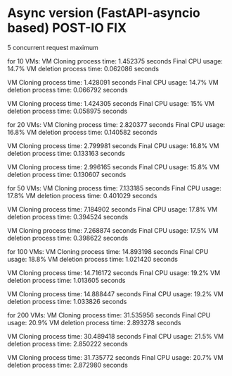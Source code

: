 # Async version (FastAPI-asyncio based) POST-IO FIX
5 concurrent request maximum

for 10 VMs:
VM Cloning process time: 1.452375 seconds
Final CPU usage: 14.7%
VM deletion process time: 0.062086 seconds

VM Cloning process time: 1.428091 seconds
Final CPU usage: 14.7%
VM deletion process time: 0.066792 seconds

VM Cloning process time: 1.424305 seconds
Final CPU usage: 15%
VM deletion process time: 0.058975 seconds



for 20 VMs:
VM Cloning process time: 2.820377 seconds
Final CPU usage: 16.8%
VM deletion process time: 0.140582 seconds

VM Cloning process time: 2.799981 seconds
Final CPU usage: 16.8%
VM deletion process time: 0.133163 seconds

VM Cloning process time: 2.996165 seconds
Final CPU usage: 15.8%
VM deletion process time: 0.130607 seconds



for 50 VMs:
VM Cloning process time: 7.133185 seconds
Final CPU usage: 17.8%
VM deletion process time: 0.401029 seconds

VM Cloning process time: 7.184902 seconds
Final CPU usage: 17.8%
VM deletion process time: 0.394524 seconds

VM Cloning process time: 7.268874 seconds
Final CPU usage: 17.5%
VM deletion process time: 0.398622 seconds



for 100 VMs:
VM Cloning process time: 14.893198 seconds
Final CPU usage: 18.8% 
VM deletion process time: 1.021420 seconds

VM Cloning process time: 14.716172 seconds
Final CPU usage: 19.2% 
VM deletion process time: 1.013605 seconds

VM Cloning process time: 14.888447 seconds
Final CPU usage: 19.2%
VM deletion process time: 1.033826 seconds



for 200 VMs:
VM Cloning process time: 31.535956 seconds
Final CPU usage: 20.9%
VM deletion process time: 2.893278 seconds

VM Cloning process time: 30.489418 seconds
Final CPU usage: 21.5%
VM deletion process time: 2.850222 seconds

VM Cloning process time: 31.735772 seconds
Final CPU usage: 20.7%
VM deletion process time: 2.872980 seconds